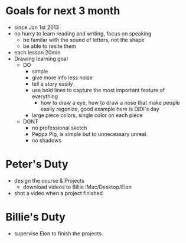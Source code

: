 # Goals for next 3 month
- since Jan 1st 2013
- no hurry to learn reading and writing, focus on speaking
  - be familar with the sound of letters, not the shape
  - be able to resite them
- each lesson 20min
- Drawing learning goal
  - DO
    - simple
    - give more info less noise
    - tell a story easily
    - use bold lines to capture the most important feature of everything
      - how to draw a eye, how to draw a nose that make people easily regonize, good example here is DIDI's day
    - large piece colors, single color on each piece
  - DONT
    - no professional sketch
    - Peppa Pig, is simple but to unnecessary unreal.
    - no shadows
 
# Peter's Duty
- design the course & Projects
  - download videos to Billie IMac/Desktop/Elon
- shot a video when a project finished

# Billie's Duty
- supervise Elon to finish the projects
